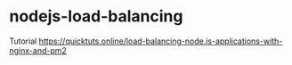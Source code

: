 # nodejs-load-balancing

Tutorial https://quicktuts.online/load-balancing-node.js-applications-with-nginx-and-pm2